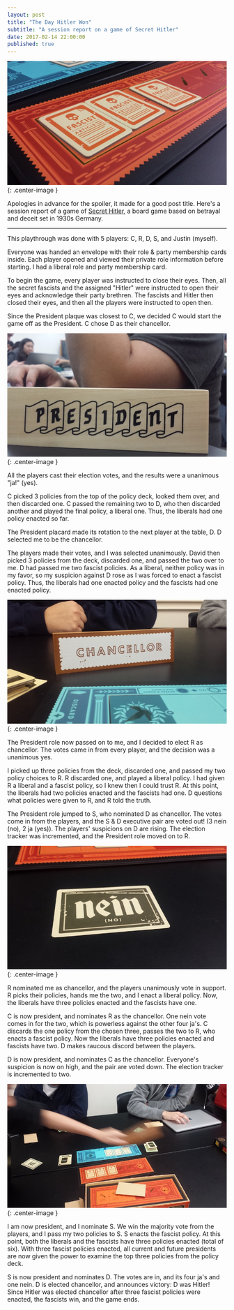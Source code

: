 ```yaml
---
layout: post
title: "The Day Hitler Won"
subtitle: "A session report on a game of Secret Hitler"
date: 2017-02-14 22:00:00
published: true
---
```

![Secret Hitler](/images/secrethitler-fascist.jpg){: .center-image }

Apologies in advance for the spoiler, it made for a good post title. Here's a session report of a game of [Secret Hitler](https://boardgamegeek.com/boardgame/188834/secret-hitler), a board game based on betrayal and deceit set in 1930s Germany.

---

This playthrough was done with 5 players: C, R, D, S, and Justin (myself).

Everyone was handed an envelope with their role & party membership cards inside. Each player opened and viewed their private role information before starting. I had a liberal role and party membership card.

To begin the game, every player was instructed to close their eyes. Then, all the secret fascists and the assigned "Hitler" were instructed to open their eyes and acknowledge their party brethren. The fascists and Hitler then closed their eyes, and then all the players were instructed to open then.

Since the President plaque was closest to C, we decided C would start the game off as the President. C chose D as their chancellor.

![President](/images/secrethitler-president.jpg){: .center-image }

All the players cast their election votes, and the results were a unanimous "ja!" (yes).

C picked 3 policies from the top of the policy deck, looked them over, and then discarded one. C passed the remaining two to D, who then discarded another and played the final policy, a liberal one. Thus, the liberals had one policy enacted so far.

The President placard made its rotation to the next player at the table, D. D selected me to be the chancellor.

The players made their votes, and I was selected unanimously. David then picked 3 policies from the deck, discarded one, and passed the two over to me. D had passed me two fascist policies. As a liberal, neither policy was in my favor, so my suspicion against D rose as I was forced to enact a fascist policy. Thus, the liberals had one enacted policy and the fascists had one enacted policy.

![Chancellor](/images/secrethitler-chancellor.jpg){: .center-image }

The President role now passed on to me, and I decided to elect R as chancellor. The votes came in from every player, and the decision was a unanimous yes.

I picked up three policies from the deck, discarded one, and passed my two policy choices to R. R discarded one, and played a liberal policy. I had given R a liberal and a fascist policy, so I knew then I could trust R. At this point, the liberals had two policies enacted and the fascists had one. D questions what policies were given to R, and R told the truth.

The President role jumped to S, who nominated D as chancellor. The votes come in from the players, and the S & D executive pair are voted out! (3 nein (no), 2 ja (yes)). The players' suspicions on D are rising. The election tracker was incremented, and the President role moved on to R.

![Nein](/images/secrethitler-nein.jpg){: .center-image }

R nominated me as chancellor, and the players unanimously vote in support. R picks their policies, hands me the two, and I enact a liberal policy. Now, the liberals have three policies enacted and the fascists have one.

C is now president, and nominates R as the chancellor. One nein vote comes in for the two, which is powerless against the other four ja's. C discards the one policy from the chosen three, passes the two to R, who enacts a fascist policy. Now the liberals have three policies enacted and fascists have two. D makes raucous discord between the players.

D is now president, and nominates C as the chancellor. Everyone's suspicion is now on high, and the pair are voted down. The election tracker is incremented to two.

![Discord](/images/secrethitler-discord.jpg){: .center-image }

I am now president, and I nominate S. We win the majority vote from the players, and I pass my two policies to S. S enacts the fascist policy. At this point, both the liberals and the fascists have three policies enacted (total of six). With three fascist policies enacted, all current and future presidents are now given the power to examine the top three policies from the policy deck.

S is now president and nominates D. The votes are in, and its four ja's and one nein. D is elected chancellor, and announces victory: D was Hitler! Since Hitler was elected chancellor after three fascist policies were enacted, the fascists win, and the game ends.
